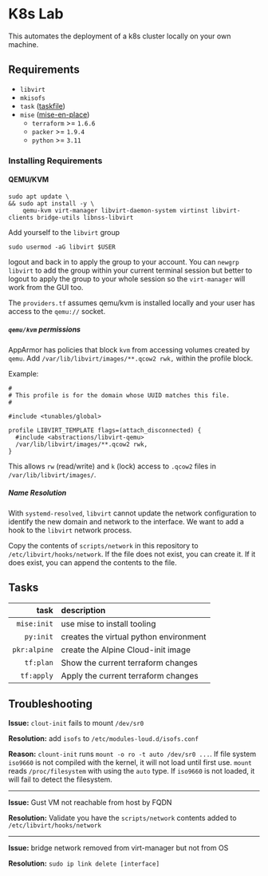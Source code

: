 # K8s Lab

This automates the deployment of a k8s cluster locally on your own machine.

## Requirements

- `libvirt`
- `mkisofs`
- `task` ([taskfile](https://taskfile.dev/))
- `mise` ([mise-en-place](https://mise.jdx.dev/))
  - `terraform` >= `1.6.6`
  - `packer` >= `1.9.4`
  - `python` >= `3.11`

### Installing Requirements

#### QEMU/KVM

```shell
sudo apt update \
&& sudo apt install -y \
    qemu-kvm virt-manager libvirt-daemon-system virtinst libvirt-clients bridge-utils libnss-libvirt 
```

Add yourself to the `libvirt` group
```shell
sudo usermod -aG libvirt $USER
```

logout and back in to apply the group to your account. You can `newgrp libvirt` to add the group within your current terminal session but better to logout to apply the group to your whole session so the `virt-manager` will work from the GUI too.

The `providers.tf` assumes qemu/kvm is installed locally and your user has access to the `qemu://` socket.

##### `qemu/kvm` permissions

AppArmor has policies that block `kvm` from accessing volumes created by `qemu`. Add `/var/lib/libvirt/images/**.qcow2 rwk,` within the profile block.

Example:
```shell
#
# This profile is for the domain whose UUID matches this file.
#

#include <tunables/global>

profile LIBVIRT_TEMPLATE flags=(attach_disconnected) {
  #include <abstractions/libvirt-qemu>
  /var/lib/libvirt/images/**.qcow2 rwk,
}
```

This allows `rw` (read/write) and `k` (lock) access to `.qcow2` files in `/var/lib/libvirt/images/`.

##### Name Resolution

With `systemd-resolved`, `libvirt` cannot update the network configuration to identify the new domain and network to the interface. We want to add a hook to the `libvirt` network process.

Copy the contents of `scripts/network` in this repository to `/etc/libvirt/hooks/network`. If the file does not exist, you can create it. If it does exist, you can append the contents to the file.

## Tasks

| task | description |
| ---:|:--- |
| `mise:init` | use mise to install tooling |
| `py:init` | creates the virtual python environment |
| `pkr:alpine` | create the Alpine Cloud-init image |
| `tf:plan` | Show the current terraform changes |
| `tf:apply` | Apply the current terraform changes |

## Troubleshooting

**Issue:** `clout-init` fails to mount `/dev/sr0`

**Resolution:** add `isofs` to `/etc/modules-loud.d/isofs.conf`

**Reason:** `clount-init` runs `mount -o ro -t auto /dev/sr0 ...`. If file system `iso9660` is not compiled with the kernel, it will not load until first use. `mount` reads `/proc/filesystem` with using the `auto` type. If `iso9660` is not loaded, it will fail to detect the filesystem.

---
**Issue:** Gust VM not reachable from host by FQDN

**Resolution:** Validate you have the `scripts/network` contents added to `/etc/libvirt/hooks/network`

---
**Issue:** bridge network removed from virt-manager but not from OS

**Resolution:** `sudo ip link delete [interface]`
